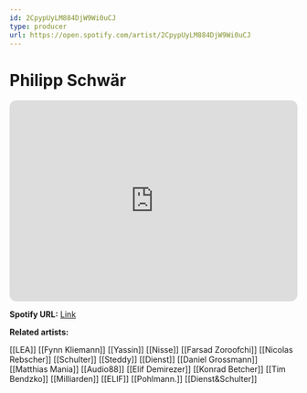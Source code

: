 ```yaml
---
id: 2CpypUyLM884DjW9Wi0uCJ
type: producer
url: https://open.spotify.com/artist/2CpypUyLM884DjW9Wi0uCJ
---
```

# Philipp Schwär

<iframe style="border-radius:12px" src="https://open.spotify.com/embed/artist/2CpypUyLM884DjW9Wi0uCJ" width="100%" height="352" frameBorder="0" allowfullscreen="" allow="autoplay; clipboard-write; encrypted-media; fullscreen; picture-in-picture" loading="lazy"></iframe>

**Spotify URL:** [Link](https://open.spotify.com/artist/2CpypUyLM884DjW9Wi0uCJ)

**Related artists:**

[[LEA]]
[[Fynn Kliemann]]
[[Yassin]]
[[Nisse]]
[[Farsad Zoroofchi]]
[[Nicolas Rebscher]]
[[Schulter]]
[[Steddy]]
[[Dienst]]
[[Daniel Grossmann]]
[[Matthias Mania]]
[[Audio88]]
[[Elif Demirezer]]
[[Konrad Betcher]]
[[Tim Bendzko]]
[[Milliarden]]
[[ELIF]]
[[Pohlmann.]]
[[Dienst&Schulter]]
